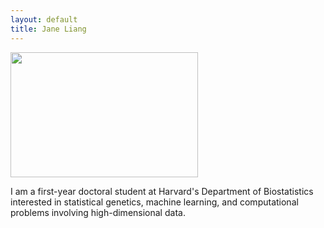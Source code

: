 ```yaml
---
layout: default
title: Jane Liang
---
```


<img src="{{ site.url }}/assets/chicken.jpg" align="middle" width="300" height="200" />

I am a first-year doctoral student at Harvard's Department of Biostatistics interested in statistical genetics, machine learning, and computational problems involving high-dimensional data. 